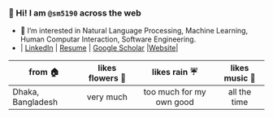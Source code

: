 



### 👋  Hi! I am `@sm5190` across the web 
- 👀 I’m interested in Natural Language Processing, Machine Learning, Human Computar Interaction, Software Engineering.
- | [LinkedIn](https://www.linkedin.com/in/shutonu-mitra/)  | [Resume](https://github.com/sm5190/Resume/blob/main/Shutonu_Mitra_Resume.pdf) | [Google Scholar](https://scholar.google.com/citations?hl=en&user=zTwiYZoAAAAJ)  |[Website](https://sm5190.github.io/smitra.github.io/)|

|      from 🏠     |   likes flowers 💐 |       likes rain ☔      |    likes music 🎵      | 
|------------------|:-------------------:|:------------------------:|:-----------------------:|
| Dhaka, Bangladesh|     very much       | too much for my own good |     all the time


